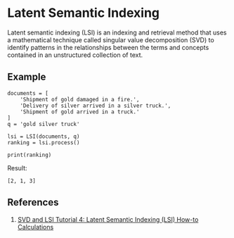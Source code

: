 # Latent Semantic Indexing

Latent semantic indexing (LSI) is an indexing and retrieval method that uses a
mathematical technique called singular value decomposition (SVD) to identify
patterns in the relationships between the terms and concepts contained in an
unstructured collection of text.

## Example

```
documents = [
    'Shipment of gold damaged in a fire.',
    'Delivery of silver arrived in a silver truck.',
    'Shipment of gold arrived in a truck.'
]
q = 'gold silver truck'

lsi = LSI(documents, q)
ranking = lsi.process()

print(ranking)
```

Result:

```
[2, 1, 3]
```

## References

1. [SVD and LSI Tutorial 4: Latent Semantic Indexing (LSI) How-to Calculations](http://manuel.midoriparadise.com/public_html/svd-lsi-tutorial.pdf)
